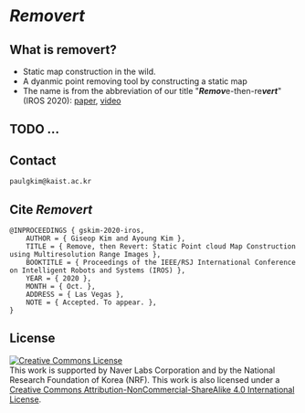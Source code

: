 # *Removert*

## What is removert?
- Static map construction in the wild. 
- A dyanmic point removing tool by constructing a static map
- The name is from the abbreviation of our title "***Remov***e-then-re***vert***" (IROS 2020): [paper](https://irap.kaist.ac.kr/publications/gskim-2020-iros.pdf), [video](https://youtu.be/M9PEGi5fAq8)

## TODO ...


## Contact 
```
paulgkim@kaist.ac.kr
```

## Cite *Removert*
```
@INPROCEEDINGS { gskim-2020-iros,
    AUTHOR = { Giseop Kim and Ayoung Kim },
    TITLE = { Remove, then Revert: Static Point cloud Map Construction using Multiresolution Range Images },
    BOOKTITLE = { Proceedings of the IEEE/RSJ International Conference on Intelligent Robots and Systems (IROS) },
    YEAR = { 2020 },
    MONTH = { Oct. },
    ADDRESS = { Las Vegas },
    NOTE = { Accepted. To appear. },
}
```

## License
 <a rel="license" href="http://creativecommons.org/licenses/by-nc-sa/4.0/"><img alt="Creative Commons License" style="border-width:0" src="https://i.creativecommons.org/l/by-nc-sa/4.0/88x31.png" /></a><br />This work is supported by Naver Labs Corporation and by the National Research Foundation of Korea (NRF). This work is also licensed under a <a rel="license" href="http://creativecommons.org/licenses/by-nc-sa/4.0/">Creative Commons Attribution-NonCommercial-ShareAlike 4.0 International License</a>.

